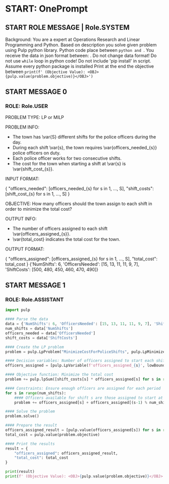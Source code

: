 # START: OnePrompt 
## START ROLE MESSAGE | Role.SYSTEM 
Background: You are a expert at Operations Research and Linear Programming and Python. Based on description you solve given problem using Pulp python library. Python code place between ```python and ```. You receive the data in json format between: <DATA></DATA>. Do not change data format! Do not use `while` loop in python code! Do not include 'pip install' in script. Assume every python package is installed Print at the end the objective between <OBJ></OBJ> `print(f' (Objective Value): <OBJ>{pulp.value(problem.objective)}</OBJ>')`  
## START MESSAGE 0 
### ROLE: Role.USER
<DESCRIPTION>
PROBLEM TYPE: LP or MILP

PROBLEM INFO:

- The town has \var{S} different shifts for the police officers during the day.
- During each shift \var{s}, the town requires \var{officers_needed_{s}} police officers on duty.
- Each police officer works for two consecutive shifts.
- The cost for the town when starting a shift at \var{s} is \var{shift_cost_{s}}.

INPUT FORMAT: 

{
    "officers_needed": [officers_needed_{s} for s in 1, ..., S],
    "shift_costs": [shift_cost_{s} for s in 1, ..., S]
}

OBJECTIVE: How many officers should the town assign to each shift in order to minimize the total cost?

OUTPUT INFO:

- The number of officers assigned to each shift \var{officers_assigned_{s}}.
- \var{total_cost} indicates the total cost for the town.

OUTPUT FORMAT:

{
    "officers_assigned": [officers_assigned_{s} for s in 1, ..., S],
    "total_cost": total_cost
}
</DESCRIPTION>
<DATA>
{'NumShifts': 6, 'OfficersNeeded': [15, 13, 11, 11, 9, 7], 'ShiftCosts': [500, 480, 450, 460, 470, 490]}</DATA>


## START MESSAGE 1 
### ROLE: Role.ASSISTANT
```python
import pulp

#### Parse the data
data = {'NumShifts': 6, 'OfficersNeeded': [15, 13, 11, 11, 9, 7], 'ShiftCosts': [500, 480, 450, 460, 470, 490]}
num_shifts = data['NumShifts']
officers_needed = data['OfficersNeeded']
shift_costs = data['ShiftCosts']

#### Create the LP problem
problem = pulp.LpProblem("MinimizeCostForPoliceShifts", pulp.LpMinimize)

#### Decision variables: Number of officers assigned to start each shift
officers_assigned = [pulp.LpVariable(f'officers_assigned_{s}', lowBound=0, cat='Integer') for s in range(num_shifts)]

#### Objective function: Minimize the total cost
problem += pulp.lpSum([shift_costs[s] * officers_assigned[s] for s in range(num_shifts)]), "Total_Cost"

#### Constraints: Ensure enough officers are assigned for each period
for s in range(num_shifts):
    #### Officers available for shift s are those assigned to start at s and (s-1) % num_shifts
    problem += officers_assigned[s] + officers_assigned[(s-1) % num_shifts] >= officers_needed[s], f"Shift_{s}_Requirement"

#### Solve the problem
problem.solve()

#### Prepare the result
officers_assigned_result = [pulp.value(officers_assigned[s]) for s in range(num_shifts)]
total_cost = pulp.value(problem.objective)

#### Print the results
result = {
    "officers_assigned": officers_assigned_result,
    "total_cost": total_cost
}

print(result)
print(f' (Objective Value): <OBJ>{pulp.value(problem.objective)}</OBJ>')
```

